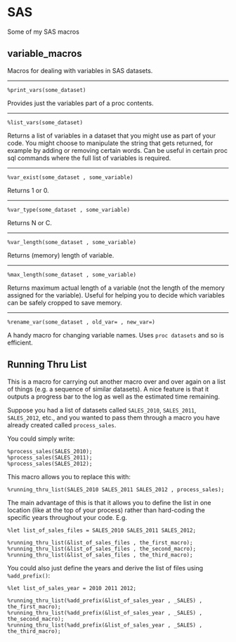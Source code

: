 # SAS
Some of my SAS macros

## variable_macros

Macros for dealing with variables in SAS datasets.
***
```
%print_vars(some_dataset)
```
Provides just the variables part of a proc contents. 
***
```
%list_vars(some_dataset)
```
Returns a list of variables in a dataset that you might use as part of your code. You might choose to manipulate the string that gets returned, for example by adding or removing certain words. Can be useful in certain proc sql commands where the full list of variables is required. 
***
```
%var_exist(some_dataset , some_variable)
```
Returns 1 or 0. 
***
```
%var_type(some_dataset , some_variable)
```
Returns N or C. 
***
```
%var_length(some_dataset , some_variable)
```
Returns (memory) length of variable. 
***
```
%max_length(some_dataset , some_variable)
```
Returns maximum actual length of a variable (not the length of the memory assigned for the variable). Useful for helping you to decide which variables can be safely cropped to save memory.
***

```
%rename_var(some_dataset , old_var= , new_var=)
```
A handy macro for changing variable names. Uses ```proc datasets``` and so is efficient.

## Running Thru List

This is a macro for carrying out another macro over and over again on a list of things (e.g. a sequence of similar datasets).
A nice feature is that it outputs a progress bar to the log as well as the estimated time remaining. 

Suppose you had a list of datasets called ```SALES_2010```, ```SALES_2011```, ```SALES_2012```, etc., and you wanted to pass them through a macro you have already created called ```process_sales```.

You could simply write:
```
%process_sales(SALES_2010);
%process_sales(SALES_2011);
%process_sales(SALES_2012);
```
This macro allows you to replace this with:
```
%running_thru_list(SALES_2010 SALES_2011 SALES_2012 , process_sales);
```

The main advantage of this is that it allows you to define the list in one location (like at the top of your process) rather than hard-coding the specific years throughout your code. E.g.
```
%let list_of_sales_files = SALES_2010 SALES_2011 SALES_2012;

%running_thru_list(&list_of_sales_files , the_first_macro);
%running_thru_list(&list_of_sales_files , the_second_macro);
%running_thru_list(&list_of_sales_files , the_third_macro);
```
You could also just define the years and derive the list of files using ```%add_prefix()```:

```
%let list_of_sales_year = 2010 2011 2012;

%running_thru_list(%add_prefix(&list_of_sales_year , _SALES) , the_first_macro);
%running_thru_list(%add_prefix(&list_of_sales_year , _SALES) , the_second_macro);
%running_thru_list(%add_prefix(&list_of_sales_year , _SALES) , the_third_macro);
```
